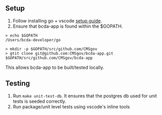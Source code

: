 ## Setup
1. Follow installing go + vscode [setup guide](https://marketplace.visualstudio.com/items?itemName=golang.go#getting-started).
2. Ensure that bcda-app is found within the $GOPATH.
```
> echo $GOPATH
/Users/bcda-developer/go

> mkdir -p $GOPATH/src/github.com/CMSgov
> gtit clone git@github.com:CMSgov/bcda-app.git $GOPATH/src/github.com/CMSgov/bcda-app
```

This allows bcda-app to be built/tested locally.

## Testing
1. Run `make unit-test-db`. It ensures that the postgres db used for unit tests is seeded correctly.
2. Run package/unit level tests using vscode's inline tools